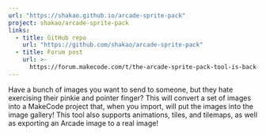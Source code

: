 ```yaml
---
url: "https://shakao.github.io/arcade-sprite-pack"
project: shakao/arcade-sprite-pack
links:
  - title: GitHub repo
    url: "https://github.com/shakao/arcade-sprite-pack"
  - title: Forum post
    url: >-
      https://forum.makecode.com/t/the-arcade-sprite-pack-tool-is-back-in-business/11392?u=unsignedarduino
---
```


Have a bunch of images you want to send to someone, but they hate exercising their pinkie and pointer finger? This will convert a set of images into a MakeCode project that, when you import, will put the images into the image gallery! This tool also supports animations, tiles, and tilemaps, as well as exporting an Arcade image to a real image!

